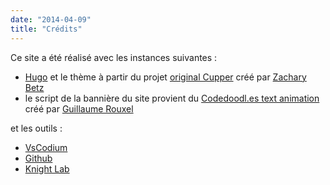 ```yaml
---
date: "2014-04-09"
title: "Crédits"
---
```


Ce site a été réalisé avec les instances suivantes : 

- [Hugo](https://gohugo.io/) et le thème à partir du projet [original Cupper](https://github.com/ThePacielloGroup/cupper) créé par   [Zachary Betz](https://zwbetz.com/)
- le script de la bannière du site provient du [Codedoodl.es text animation](https://codepen.io/guillaumerxl/pen/pjbYoB) créé par [Guillaume Rouxel](https://codepen.io/guillaumerxl)

et les outils : 

- [VsCodium](https://vscodium.com/) 
- [Github](https://github.com/) 
- [Knight Lab](https://knightlab.northwestern.edu/projects/)